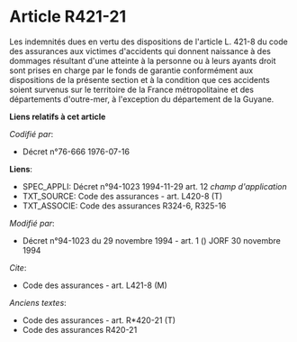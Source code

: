 # Article R421-21

Les indemnités dues en vertu des dispositions de l'article L. 421-8 du code des assurances aux victimes d'accidents qui
donnent naissance à des dommages résultant d'une atteinte à la personne ou à leurs ayants droit sont prises en charge par le
fonds de garantie conformément aux dispositions de la présente section et à la condition que ces accidents soient survenus
sur le territoire de la France métropolitaine et des départements d'outre-mer, à l'exception du département de la Guyane.

**Liens relatifs à cet article**

_Codifié par_:

  - Décret n°76-666 1976-07-16

**Liens**:

  - SPEC_APPLI: Décret n°94-1023 1994-11-29 art. 12 *champ d'application*
  - TXT_SOURCE: Code des assurances - art. L420-8 (T)
  - TXT_ASSOCIE: Code des assurances R324-6, R325-16

_Modifié par_:

  - Décret n°94-1023 du 29 novembre 1994 - art. 1 () JORF 30 novembre 1994

_Cite_:

  - Code des assurances - art. L421-8 (M)

_Anciens textes_:

  - Code des assurances - art. R*420-21 (T)
  - Code des assurances R420-21
